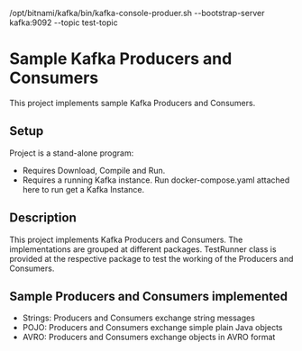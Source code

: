 /opt/bitnami/kafka/bin/kafka-console-produer.sh  --bootstrap-server kafka:9092 --topic test-topic


# Sample Kafka Producers and Consumers
This project implements sample Kafka Producers and Consumers.

## Setup

Project is a stand-alone program:
* Requires Download, Compile and Run.
* Requires a running Kafka instance. Run docker-compose.yaml attached here to run get a Kafka Instance.

## Description
This project implements Kafka Producers and Consumers. The implementations are grouped at different packages. TestRunner class is provided at the respective package to test the working of the Producers and Consumers.

## Sample Producers and Consumers implemented

* Strings: Producers and Consumers exchange string messages
* POJO: Producers and Consumers exchange simple plain Java objects
* AVRO: Producers and Consumers exchange objects in AVRO format
